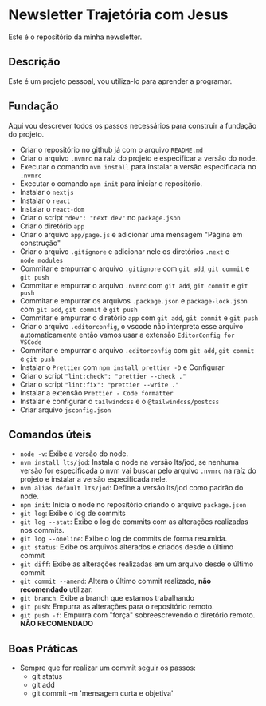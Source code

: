 # Newsletter Trajetória com Jesus

Este é o repositório da minha newsletter.

## Descrição

Este é um projeto pessoal, vou utiliza-lo para aprender a programar.

## Fundação

Aqui vou descrever todos os passos necessários para construir a fundação do projeto.

- Criar o repositório no github já com o arquivo `README.md`
- Criar o arquivo `.nvmrc` na raíz do projeto e especificar a versão do node.
- Executar o comando `nvm install` para instalar a versão especificada no `.nvmrc`
- Executar o comando `npm init` para iniciar o repositório.
- Instalar o `nextjs`
- Instalar o `react`
- Instalar o `react-dom`
- Criar o script `"dev": "next dev"` no `package.json`
- Criar o diretório `app`
- Criar o arquivo `app/page.js` e adicionar uma mensagem "Página em construção"
- Criar o arquivo `.gitignore` e adicionar nele os diretórios `.next` e `node_modules`
- Commitar e empurrar o arquivo `.gitignore` com `git add`, `git commit` e `git push`
- Commitar e empurrar o arquivo `.nvmrc` com `git add`, `git commit` e `git push`
- Commitar e empurrar os arquivos `.package.json` e `package-lock.json` com `git add`, `git commit` e `git push`
- Commitar e empurrar o diretório `app` com `git add`, `git commit` e `git push`
- Criar o arquivo `.editorconfig`, o vscode não interpreta esse arquivo automaticamente então vamos usar a extensão `EditorConfig for VSCode`
- Commitar e empurrar o arquivo `.editorconfig` com `git add`, `git commit` e `git push`
- Instalar o `Prettier` com `npm install prettier -D` e Configurar
- Criar o script `"lint:check": "prettier --check ."`
- Criar o script `"lint:fix": "prettier --write ."`
- Instalar a extensão `Prettier - Code formatter`
- Instalar e configurar o `tailwindcss` e o `@tailwindcss/postcss`
- Criar arquivo `jsconfig.json`

## Comandos úteis

- `node -v`: Exibe a versão do node.
- `nvm install lts/jod`: Instala o node na versão lts/jod, se nenhuma versão for especificada o nvm vai buscar pelo arquivo `.nvmrc` na raíz do projeto e instalar a versão especificada nele.
- `nvm alias default lts/jod`: Define a versão lts/jod como padrão do node.
- `npm init`: Inicia o node no repositório criando o arquivo `package.json`
- `git log`: Exibe o log de commits
- `git log --stat`: Exibe o log de commits com as alterações realizadas nos commits.
- `git log --oneline`: Exibe o log de commits de forma resumida.
- `git status`: Exibe os arquivos alterados e criados desde o último commit
- `git diff`: Exibe as alterações realizadas em um arquivo desde o último commit
- `git commit --amend`: Altera o último commit realizado, **não recomendado** utilizar.
- `git branch`: Exibe a branch que estamos trabalhando
- `git push`: Empurra as alterações para o repositório remoto.
- `git push -f`: Empurra com "força" sobreescrevendo o diretório remoto. **NÃO RECOMENDADO**

## Boas Práticas

- Sempre que for realizar um commit seguir os passos:
  - git status
  - git add
  - git commit -m 'mensagem curta e objetiva'
